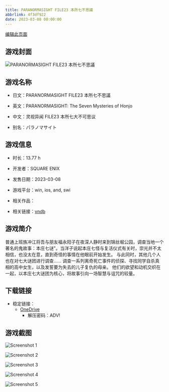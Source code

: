 ```yaml
---
title: PARANORMASIGHT FILE23 本所七不思議
abbrlink: 4f3df922
date: 2023-03-08 00:00:00
---
```

[编辑此页面](https://github.com/ACG-3/ADV3-source/blob/main/source/_posts/games/PARANORMASIGHT%20FILE23%20%E6%9C%AC%E6%89%80%E4%B8%83%E4%B8%8D%E6%80%9D%E8%AD%B0.md)

## 游戏封面

![PARANORMASIGHT FILE23 本所七不思議](https://pan.timero.xyz/onedrive/img_lib_001/PARANORMASIGHT%20FILE23%20%E6%9C%AC%E6%89%80%E4%B8%83%E4%B8%8D%E6%80%9D%E8%AD%B0_cover.avif)


## 游戏名称

- 日文：PARANORMASIGHT FILE23 本所七不思議
- 英文：PARANORMASIGHT: The Seven Mysteries of Honjo
- 中文：灵视异闻 FILE23 本所七大不可思议

- 别名：パラノマサイト


## 游戏信息

- 时长：13.77 h
- 开发者：SQUARE ENIX
- 发售日期：2023-03-08
- 游戏平台：win, ios, and, swi
- 相关作品：

- 相关链接：[vndb](https://vndb.org/v42561)


## 游戏简介

普通上班族冲江将吾与朋友福永阳子在夜深人静时来到锦丝堀公园，调查当地一个著名的鬼故事：本庄七谜"。当洋子说起本庄七怪与复活仪式有关时，崇光并不太相信，也没太在意，直到奇怪的事情在他眼前开始发生。
与此同时，其他几个人也在对七大谜团进行调查......
调查一系列离奇死亡事件的侦探、寻找同学自杀真相的高中女生，以及发誓要为失去的儿子复仇的母亲。
他们的欲望和动机交织在一起，以本庄七大谜团为核心，将故事引向一场智慧与诅咒的较量。




## 下载链接

- 稳定链接：
    - [OneDrive](https://pan.timero.xyz/onedrive/adv_lib_001/PARANORMASIGHT%20FILE23%20%E6%9C%AC%E6%89%80%E4%B8%83%E4%B8%8D%E6%80%9D%E8%AD%B0)
        - 解压密码：ADV!



## 游戏截图


![Screenshot 1](https://pan.timero.xyz/onedrive/img_lib_001/PARANORMASIGHT%20FILE23%20%E6%9C%AC%E6%89%80%E4%B8%83%E4%B8%8D%E6%80%9D%E8%AD%B0_Screenshot_1.avif)

![Screenshot 2](https://pan.timero.xyz/onedrive/img_lib_001/PARANORMASIGHT%20FILE23%20%E6%9C%AC%E6%89%80%E4%B8%83%E4%B8%8D%E6%80%9D%E8%AD%B0_Screenshot_2.avif)

![Screenshot 3](https://pan.timero.xyz/onedrive/img_lib_001/PARANORMASIGHT%20FILE23%20%E6%9C%AC%E6%89%80%E4%B8%83%E4%B8%8D%E6%80%9D%E8%AD%B0_Screenshot_3.avif)

![Screenshot 4](https://pan.timero.xyz/onedrive/img_lib_001/PARANORMASIGHT%20FILE23%20%E6%9C%AC%E6%89%80%E4%B8%83%E4%B8%8D%E6%80%9D%E8%AD%B0_Screenshot_4.avif)

![Screenshot 5](https://pan.timero.xyz/onedrive/img_lib_001/PARANORMASIGHT%20FILE23%20%E6%9C%AC%E6%89%80%E4%B8%83%E4%B8%8D%E6%80%9D%E8%AD%B0_Screenshot_5.avif)

